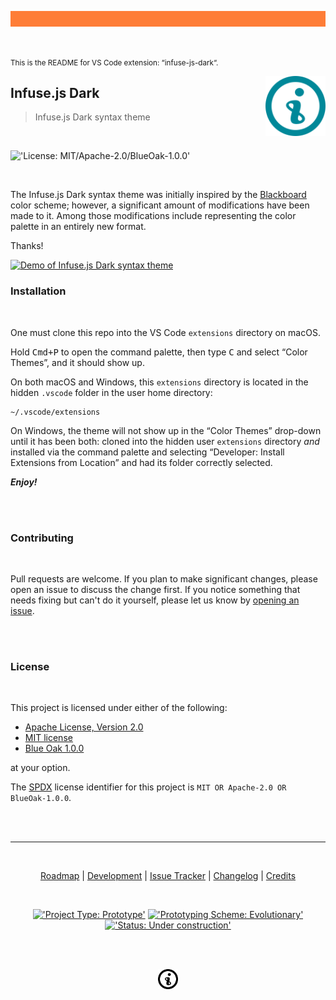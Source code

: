 [![Orange banner indicating a preview software component][release-level-banner--unstable]](##)

<br />

<!-- markdownlint-disable-next-line line-length -->

<small>This is the README for VS Code extension: &ldquo;infuse-js-dark&ldquo;.</small>

<!-- markdownlint-disable-next-line line-length -->

<a title="The OpenINF website" target="_blank" rel="noopener noreferrer"
  href="https://open.inf.is" rel="author">
<img
    src="https://raw.githubusercontent.com/OpenINF/openinf.github.io/live/assets/img/svg/logogram-color.svg?sanitize=true"
    alt="OpenINF logo"
    title="OpenINF"
    align="right"
    height="96"
    width="96"
  />
</a>

<div align="left">

## Infuse.js Dark

> Infuse.js Dark syntax theme

<br />

!['License: MIT/Apache-2.0/BlueOak-1.0.0'][license-badge--shields]


</div>

<br />

The Infuse.js Dark syntax theme was initially inspired by the [Blackboard][] color scheme;
however, a significant amount of modifications have been made to it. Among those modifications
include representing the color palette in an entirely new format.

Thanks!

[![Demo of Infuse.js Dark syntax theme][spoiler-screen-cap]][spoiler-screen-cap]

<section id="install">

### Installation

<br />

One must clone this repo into the VS Code `extensions` directory on macOS.

Hold <kbd><kbd>Cmd</kbd>+<kbd>P</kbd></kbd> to open the command palette, then type <kbd>C</kbd>
and select &ldquo;Color Themes&rdquo;, and it should show up.

On both macOS and Windows, this `extensions` directory is located in the hidden `.vscode` folder
in the user home directory:

```console
~/.vscode/extensions
```

On Windows, the theme will not show up in the &ldquo;Color Themes&rdquo; drop-down until it has been both:
cloned into the hidden user `extensions` directory _and_ installed via the command palette and selecting
&ldquo;Developer: Install Extensions from Location&rdquo; and had its folder correctly selected.

**_Enjoy!_**

</section>

<br /><br />

<section id="contribution">

### Contributing

<br />

Pull requests are welcome. If you plan to make significant changes, please open
an issue to discuss the change first. If you notice something that needs fixing
but can't do it yourself, please let us know by [opening an issue][].

</section>

<br /><br />

<section id="licenses">

### License

<br />

This project is licensed under either of the following:

- [Apache License, Version 2.0](https://www.apache.org/licenses/LICENSE-2.0)
- [MIT license](https://opensource.org/licenses/MIT)
- [Blue Oak 1.0.0](https://blueoakcouncil.org/license/1.0.0)

at your option.

The [SPDX](https://spdx.dev) license identifier for this project is
`MIT OR Apache-2.0 OR BlueOak-1.0.0`.

</section>

<br /><br />

---

<br />

<div align="center">

[Roadmap][] |
[Development][] |
[Issue Tracker][] |
[Changelog][] |
[Credits][]

<br />

[!['Project Type: Prototype'][project-type-badge--shields]](##)
[!['Prototyping Scheme: Evolutionary'][prototyping-scheme-badge--shields]](##)
[!['Status: Under construction'][project-status-badge--shields]](##)

<br /><br />

<a title="The OpenINF website" target="_blank" rel="noopener noreferrer"
href="https://open.inf.is" rel="author">
<img
    alt="The OpenINF logo"
    height="32px"
    width="32px"
    src="https://raw.githubusercontent.com/openinf/openinf.github.io/live/assets/img/svg/logo.svg?sanitize=true"
  />
</a>

</div>

<br /><br />

<!-- LINK LABEL DEFINITIONS - START -->

[Blackboard]: https://codemirror.net/5/demo/theme.html#blackboard "Blackboard Theme Demo"
[Changelog]: https://github.com/OpenINF/infuse-js-dark/blob/main/CHANGELOG.md "Change Log"
[Credits]: https://github.com/OpenINF/infuse-js-dark/graphs/contributors "Credits"
[Development]: ./collections/_docs/development.md "Development"
[Issue Tracker]: https://github.com/OpenINF/infuse-js-dark/issues "Issues · OpenINF/infuse-js-dark"
[opening an issue]: https://github.com/OpenINF/infuse-js-dark/issues "Issues · OpenINF/infuse-js-dark"
[license-badge--url]: ./#license "Project Licenses"
[license-badge--shields]: https://img.shields.io/badge/license-MIT%2FApache--2.0%2FBlueOak--1.0.0-blue.svg?logo=github 'License: MIT/Apache-2.0/BlueOak-1.0.0'
[license-badge-url]: #license 'License: MIT/Apache 2.0'
[project-status-badge--shields]: https://img.shields.io/badge/status-under%20construction-yellow.svg
[project-type-badge--shields]: https://img.shields.io/badge/type-prototype-blue.svg
[prototyping-scheme-badge--shields]: https://img.shields.io/badge/scheme-evolutionary-blue.svg
[Roadmap]: https://github.com/OpenINF/infuse-js-dark/issues "Roadmap"
[spoiler-screen-cap]: https://private-user-images.githubusercontent.com/132791922/303811764-c7ad6c06-6eba-4fbb-a17d-9320005463b9.png?jwt=eyJhbGciOiJIUzI1NiIsInR5cCI6IkpXVCJ9.eyJpc3MiOiJnaXRodWIuY29tIiwiYXVkIjoicmF3LmdpdGh1YnVzZXJjb250ZW50LmNvbSIsImtleSI6ImtleTUiLCJleHAiOjE3MDc2NTUzNDMsIm5iZiI6MTcwNzY1NTA0MywicGF0aCI6Ii8xMzI3OTE5MjIvMzAzODExNzY0LWM3YWQ2YzA2LTZlYmEtNGZiYi1hMTdkLTkzMjAwMDU0NjNiOS5wbmc_WC1BbXotQWxnb3JpdGhtPUFXUzQtSE1BQy1TSEEyNTYmWC1BbXotQ3JlZGVudGlhbD1BS0lBVkNPRFlMU0E1M1BRSzRaQSUyRjIwMjQwMjExJTJGdXMtZWFzdC0xJTJGczMlMkZhd3M0X3JlcXVlc3QmWC1BbXotRGF0ZT0yMDI0MDIxMVQxMjM3MjNaJlgtQW16LUV4cGlyZXM9MzAwJlgtQW16LVNpZ25hdHVyZT04MzM0MTA5NzJlYTE0ZDc3M2Q0NmNlZjU3ODA2NmU4NzcyMmZlMTQ3OWZjYjU2Zjk5YTdlMWU2ODgxNmRhOGU3JlgtQW16LVNpZ25lZEhlYWRlcnM9aG9zdCZhY3Rvcl9pZD0wJmtleV9pZD0wJnJlcG9faWQ9MCJ9.FX_S6nsgUaA8_qXtdtvaKiMKbwVneH3quEYmIZESmY0 "Theme Spoiler Screen Cap"
[release-level-banner--unstable]: https://raw.githubusercontent.com/OpenINF/openinf.github.io/live/assets/img/svg/release-level-banner--unstable.svg?sanitize=true 'Banner for Release Level: Unstable'

<!-- LINK LABEL DEFINITIONS - END -->
